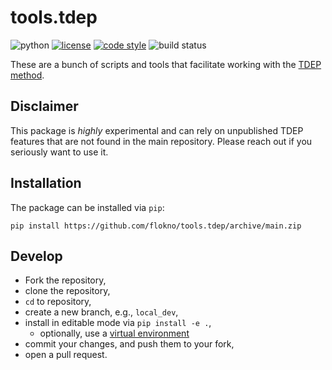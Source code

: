 tools.tdep
===

![python](https://img.shields.io/badge/python-3.8--3.11-lightgrey.svg?style=flat-square)
[![license](https://img.shields.io/github/license/flokno/tools.tdep?color=red&style=flat-square)](https://opensource.org/licenses/ISC)
[![code style](https://img.shields.io/badge/code%20style-black-202020.svg?style=flat-square)](https://github.com/ambv/black)
![build status](https://app.travis-ci.com/flokno/tools.tdep.svg?branch=main)

These are a bunch of scripts and tools that facilitate working with the [TDEP method](http://tdep-developers.github.io/).

## Disclaimer

This package is _highly_ experimental and can rely on unpublished TDEP features that are not found in the main repository. Please reach out if you seriously want to use it.

## Installation

The package can be installed via `pip`:

```
pip install https://github.com/flokno/tools.tdep/archive/main.zip
```

## Develop

- Fork the repository,
- clone the repository,
- `cd` to repository,
- create a new branch, e.g., `local_dev`,
- install in editable mode via `pip install -e .`,
  - optionally, use a [virtual environment](https://docs.python.org/3/library/venv.html)
- commit your changes, and push them to your fork,
- open a pull request.

